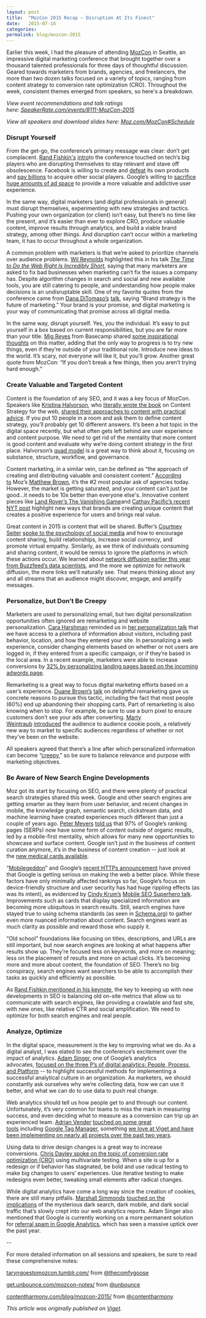 ```yaml
---
layout: post
title:  "MozCon 2015 Recap – Disruption At Its Finest"
date:   2015-07-16
categories:
permalink: blog/mozcon-2015
---
```


Earlier this week, I had the pleasure of attending [MozCon](https://moz.com/mozcon) in Seattle, an impressive digital marketing conference that brought together over a thousand talented professionals for three days of thoughtful discussion. Geared towards marketers from brands, agencies, and freelancers, the more than two dozen talks focused on a variety of topics, ranging from content strategy to conversion rate optimization (CRO). Throughout the week, consistent themes emerged from speakers, so here's a breakdown.


_View event recommendations and talk ratings here: [SpeakerRate.com/events/8111-MozCon-2015](http://speakerrate.com/events/8111-mozcon-2015)_

_View all speakers and download slides here: [Moz.com/MozCon#Schedule](https://moz.com/mozcon#schedule)_

### Disrupt Yourself

From the get-go, the conference’s primary message was clear: don’t get complacent. [Rand Fishkin's](https://twitter.com/randfish) [intro](http://speakerrate.com/talks/60461-welcome-to-mozcon-2015)to the conference touched on tech’s big players who are disrupting themselves to stay relevant and stave off obsolescence. Facebook is willing to create and [defeat](http://www.npr.org/sections/alltechconsidered/2014/02/25/282535068/facebook-shutters-its-email-service-since-no-one-used-it) its own products and [pay billions](https://recode.net/2014/10/06/facebook-wraps-up-19-billion-whatsapp-deal/) to acquire other social players. Google’s willing to [sacrifice huge amounts of ad space](http://searchengineland.com/google-showing-fewer-ads-per-search-219834) to provide a more valuable and addictive user experience.

In the same way, digital marketers (and digital professionals in general) must disrupt themselves, experimenting with new strategies and tactics. Pushing your own organization (or client) isn’t easy, but there’s no time like the present, and it’s easier than ever to explore CRO, produce valuable content, improve results through analytics, and build a viable brand strategy, among other things. And disruption can’t occur within a marketing team, it has to occur throughout a whole organization.

A common problem with marketers is that we’re asked to prioritize channels over audience problems. [Wil Reynolds](https://twitter.com/wilreynolds) highlighted this in his talk [_The Time to Do the Web Right Is Incredibly Short_](http://speakerrate.com/talks/60641-the-time-to-do-the-web-right-is-incredibly-short), saying that many marketers are asked to fix bad businesses when marketing can’t fix the issues a company has. Despite algorithm changes in search and social and new available tools, you are still catering to people, and understanding how people make decisions is an undisruptable skill. One of my favorite quotes from the conference came from [Dana DiTomaso’s](https://twitter.com/danaditomaso) [talk](http://speakerrate.com/talks/60471-how-to-make-your-marketing-match-your-reality), saying “Brand strategy is the future of marketing.” Your brand is your promise, and digital marketing is your way of communicating that promise across all digital media.

In the same way, disrupt yourself. Yes, you the individual. It’s easy to put yourself in a box based on current responsibilities, but you are far more than your title. [Mig Reyes](https://twitter.com/migreyes) from Basecamp shared [some inspirational thoughts](http://speakerrate.com/talks/60661-upside-down-and-inside-out) on this matter, adding that the only way to progress is to try new things, even if they’re outside of your traditional role. Introduce new ideas to the world. It’s scary, not everyone will like it, but you’ll grow. Another great quote from MozCon: “If you don’t break a few things, then you aren’t trying hard enough.”

### Create Valuable and Targeted Content

Content is the foundation of any SEO, and it was a key focus of MozCon. Speakers like [Kristina Halvorson](https://twitter.com/halvorson), who [literally wrote the book](http://contentstrategy.com/) on Content Strategy for the web, [shared their approaches to content with practical advice](http://speakerrate.com/talks/60481-how-to-do-content-strategy-probably). If you put 10 people in a room and ask them to define content strategy, you’ll probably get 10 different answers. It’s been a hot topic in the digital space recently, but what often gets left behind are user experience and content purpose. We need to get rid of the mentality that more content is good content and evaluate why we’re doing content strategy in the first place. Halvorson’s [quad model](http://blog.braintraffic.com/2011/03/brain_traffic_lands_quad/) is a great way to think about it, focusing on substance, structure, workflow, and governance.

Content marketing, in a similar vein, can be defined as “the approach of creating and distributing valuable and consistent content.” [According to](http://speakerrate.com/talks/60491-an-seo-s-guide-to-the-insane-world-of-content) Moz’s [Matthew Brown](https://twitter.com/matthewjbrown), it’s the #2 most popular ask of agencies today. However, the market is getting saturated, and your content can’t just be good...it needs to be 10x better than everyone else's. Innovative content pieces like [Land Rover’s The Vanishing Game](https://www.google.com/url?q=https%3A%2F%2Fthevanishinggame.wellstoried.com%2F&sa=D&sntz=1&usg=AFQjCNGwZjWvv_KU3q51tz50zxQ1OoNNeA)and [Cathay Pacific’s recent NYT post](https://www.google.com/url?q=http%3A%2F%2Fpaidpost.nytimes.com%2Fcathay-pacific%2Fbusiness-travel-and-the-boost-to-your-bottom-line.html&sa=D&sntz=1&usg=AFQjCNH6-s1yIwObvCbCIju1kPx3g_TRwQ) highlight new ways that brands are creating unique content that creates a positive experience for users and brings real value.

Great content in 2015 is content that will be shared. Buffer’s [Courtney Seiter](https://twitter.com/courtneyseiter) [spoke to the psychology of social media](http://speakerrate.com/talks/60701-the-psychology-of-social-media) and how to encourage content sharing, build relationships, increase social currency, and promote virtual empathy. Similarly, as we think of individuals consuming and sharing content, it would be remiss to ignore the platforms in which these actions occur. We learned about [network diffusion earlier this year from Buzzfeed’s data scientists](https://www.buzzfeed.com/daozers/introducing-pound-process-for-optimizing-and-understanding-n), and the more we optimize for network diffusion, the more links we’ll naturally see. That means thinking about any and all streams that an audience might discover, engage, and amplify messages.

### Personalize, but Don’t Be Creepy

Marketers are used to personalizing email, but two digital personalization opportunities often ignored are remarketing and website personalization. [Cara Harshman](https://twitter.com/caraharshman) reminded us in [her personalization talk](http://speakerrate.com/talks/61021-online-personalization-that-actually-works) that we have access to a plethora of information about visitors, including past behavior, location, and how they entered your site. In personalizing a web experience, consider changing elements based on whether or not users are logged in, if they entered from a specific campaign, or if they’re based in the local area. In a recent example, marketers were able to increase conversions by [32% by personalizing landing pages based on the incoming adwords page](https://blog.optimizely.com/2015/06/02/case-study-testing-personalization-at-secret-escapes/).

Remarketing is a great way to focus digital marketing efforts based on a user’s experience. [Duane Brown’s](https://twitter.com/duanebrown) [talk](http://speakerrate.com/talks/60501-delightful-remarketing-how-you-can-do-it) on delightful remarketing gave us concrete reasons to pursue this tactic, including the fact that most people (60%) end up abandoning their shopping carts. Part of remarketing is also knowing when to stop. For example, be sure to use a burn pixel to ensure customers don’t see your ads after converting. [Marty Weintraub](https://twitter.com/martyweintraub) [introduced](http://speakerrate.com/talks/60551-ultimate-search-and-social-mashup-expertly-curate-owned-audience-cookie-pools) the audience to audience cookie pools, a relatively new way to market to specific audiences regardless of whether or not they’ve been on the website.

All speakers agreed that there’s a line after which personalized information can become “[creepy](http://searchengineland.com/are-you-creeping-out-your-customers-with-remarketing-98980),” so be sure to balance relevance and purpose with marketing objectives.

### Be Aware of New Search Engine Developments

Moz got its start by focusing on SEO, and there were plenty of practical search strategies shared this week. Google and other search engines are getting smarter as they learn from user behavior, and recent changes in mobile, the knowledge graph, semantic search, clickstream data, and machine learning have created experiences much different than just a couple of years ago. [Peter Meyers](https://twitter.com/dr_pete) [told us](http://speakerrate.com/talks/60561-surviving-google-seo-in-2020) that 97% of Google’s ranking pages (SERPs) now have some form of content outside of organic results, led by a mobile-first mentality, which allows for many new opportunities to showcase and surface content. Google isn’t just in the business of content curation anymore, it’s in the business of content creation -- just look at the [new medical cards available](https://www.google.com/search?q=lupus&oq=lupus).

“[Mobilegeddon](https://googlewebmastercentral.blogspot.com/2015/04/rolling-out-mobile-friendly-update.html)” and Google’s [recent HTTPs announcement](https://googlewebmastercentral.blogspot.com/2014/08/https-as-ranking-signal.html) have proved that Google is getting serious on making the web a better place. While these factors have only minimally affected rankings so far, Google’s focus on device-friendly structure and user security has had huge rippling effects (as was its intent), as evidenced by [Cindy Krum’s](https://twitter.com/suzzicks) [Mobile SEO Superhero talk](http://speakerrate.com/talks/60571-become-a-mobile-seo-superhero). Improvements such as cards that display specialized information are becoming more ubiquitous in search results. Still, search engines have stayed true to using schema standards (as seen in [Schema.org](https://schema.org/)) to gather even more nuanced information about content. Search engines want as much clarity as possible and reward those who supply it.

“Old school” foundations like focusing on titles, descriptions, and URLs are still important, but now search engines are looking at what happens after results show up. They’re focused less on keywords, and more on meaning; less on the placement of results and more on actual clicks. It’s becoming more and more about content, the foundation of SEO. There’s no big conspiracy, search engines want searchers to be able to accomplish their tasks as quickly and efficiently as possible.

As [Rand Fishkin mentioned in his keynote](http://speakerrate.com/talks/60721-onsite-seo-in-2015-an-elegant-weapon-for-a-more-civilized-marketer), the key to keeping up with new developments in SEO is balancing old on-site metrics that allow us to communicate with search engines, like providing a crawlable and fast site, with new ones, like relative CTR and social amplification. We need to optimize for both search engines and real people.

### Analyze, Optimize

In the digital space, measurement is the key to improving what we do. As a digital analyst, I was elated to see the conference’s excitement over the impact of analytics. [Adam Singer](https://twitter.com/adamsinger), one of Google’s analytics advocates, [focused on the three P’s of digital analytics: People, Process, and Platform](http://speakerrate.com/talks/60581-digital-analytics-people-process-platform) -- to highlight successful methods for implementing a successful analytical culture in an organization. As marketers, we should constantly ask ourselves why we’re collecting data, how we can use it better, and what we can do to use data to push real change.

Web analytics should tell us how people get to and through our content. Unfortunately, it’s very common for teams to miss the mark in measuring success, and even deciding what to measure as a conversion can trip up an experienced team. [Adrian Vender](https://twitter.com/adrianvender) [touched on some great tools](http://speakerrate.com/talks/60521-tracking-beyond-the-pageview) including [Google Tag Manager](https://viget.com/advance/gtm), something [we love at Viget and have been implementing on nearly all projects over the past two years](https://viget.com/services/analytics-and-performance-optimization).

Using data to drive design changes is a great way to increase conversions. [Chris Dayley spoke on the topic of conversion rate optimization (CRO)](http://speakerrate.com/talks/60681-rocking-your-cro-efforts-with-radical-redesigns) using multivariate testing. When a site is up for a redesign or if behavior has stagnated, be bold and use radical testing to make big changes to users’ experiences. Use iterative testing to make redesigns even better, tweaking small elements after radical changes.

While digital analytics have come a long way since the creation of cookies, there are still many pitfalls. [Marshall Simmonds](https://twitter.com/mdsimmonds) [touched on the implications](http://speakerrate.com/talks/60621-dark-search-and-social-run-rabbit-run) of the mysterious dark search, dark mobile, and dark social traffic that’s slowly crept into our web analytics reports. Adam Singer also mentioned that Google is currently working on a more permanent solution for [referral spam in Google Analytics](https://viget.com/advance/removing-referral-spam-from-google-analytics), which has seen a massive uptick over the past year.

--

For more detailed information on all sessions and speakers, be sure to read these comprehensive notes:

[taryngoestomozcon.tumblr.com/](http://taryngoestomozcon.tumblr.com/) from [@thecomfygoose](https://twitter.com/thecomfygoose)

[get.unbounce.com/mozcon-notes/](http://get.unbounce.com/mozcon-notes/) from [@unbounce](https://twitter.com/unbounce)

[contentharmony.com/blog/mozcon-2015/](http://www.contentharmony.com/blog/mozcon-2015/) from [@contentharmony](https://twitter.com/contentharmony)

_This article was originally published on [Viget](https://www.viget.com/articles/mozcon-2015-recap-disruption-at-its-finest/)._
